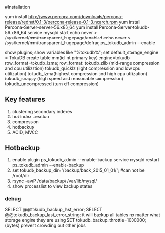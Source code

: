 #Installation

yum install http://www.percona.com/downloads/percona-release/redhat/0.1-3/percona-release-0.1-3.noarch.rpm
yum install Percona-Server-server-56.x86_64
yum install Percona-Server-tokudb-56.x86_64
service  mysqld start
echo never > /sys/kernel/mm/transparent_hugepage/enabled
echo never > /sys/kernel/mm/transparent_hugepage/defrag
ps_tokudb_admin --enable

show plugins;
show variables like "%tokudb%";
set default_storage_engine = TokuDB 
create table mm(id int primary key) engine=tokudb row_format=tokudb_lzma;
row_format:
    tokudb_zlib (mid-range compression and cpu utilization)
    tokudb_quicklz (light compression and low cpu utilization)
    tokudb_lzma(highest compression and high cpu utilization)
    tokudb_snappy (high speed and reasonable compression)
    tokudb_uncompressed (turn off compression)

## Key features
1. clustering secondary indexes
2. hot index creation
3. compression
4. hotbackup
5. ACID, MVCC



## Hotbackup
1. enable plugin 
ps_tokudb_admin --enable-backup
service mysqld restart 
ps_tokudb_admin --enable-backup
2. set tokudb_backup_dir='/backup/back_2015_01_01/'; #can not  be /root/dir
3. rsync -avrP /data/backup/ /var/lib/mysql/
4. show processlist to view backup states

### debug
SELECT @@tokudb_backup_last_error;
SELECT @@tokudb_backup_last_error_string;
it will backup all tables no matter what storage engine they are using
SET tokudb_backup_throttle=1000000;(bytes) prevent crowding out other jobs 



